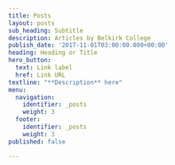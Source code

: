 ```yaml
---
title: Posts
layout: posts
sub_heading: Subtitle
description: Articles by Belkirk College
publish_date: '2017-11-01T03:00:00.000+00:00'
heading: Heading or Title
hero_button:
  text: Link label
  href: Link URL
textline: "**Description** here"
menu:
  navigation:
    identifier: _posts
    weight: 3
  footer:
    identifier: _posts
    weight: 3
published: false

---
```


